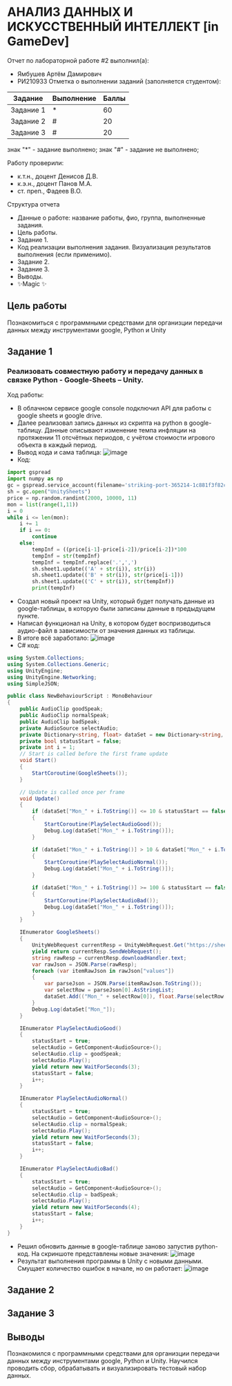 # АНАЛИЗ ДАННЫХ И ИСКУССТВЕННЫЙ ИНТЕЛЛЕКТ [in GameDev]
Отчет по лабораторной работе #2 выполнил(а):
- Ямбушев Артём Дамирович
- РИ210933
Отметка о выполнении заданий (заполняется студентом):

| Задание | Выполнение | Баллы |
| ------ | ------ | ------ |
| Задание 1 | * | 60 |
| Задание 2 | # | 20 |
| Задание 3 | # | 20 |

знак "*" - задание выполнено; знак "#" - задание не выполнено;

Работу проверили:
- к.т.н., доцент Денисов Д.В.
- к.э.н., доцент Панов М.А.
- ст. преп., Фадеев В.О.

Структура отчета

- Данные о работе: название работы, фио, группа, выполненные задания.
- Цель работы.
- Задание 1.
- Код реализации выполнения задания. Визуализация результатов выполнения (если применимо).
- Задание 2.
- Задание 3.
- Выводы.
- ✨Magic ✨

## Цель работы
Познакомиться с программными средствами для организции передачи данных между инструментами google, Python и Unity

## Задание 1
### Реализовать совместную работу и передачу данных в связке Python - Google-Sheets – Unity.
Ход работы:
- В облачном сервисе google console подключил API для работы с google sheets и google drive.
- Далее реализовал запись данных из скрипта на python в google-таблицу. Данные описывают изменение темпа инфляции на протяжении 11 отсчётных периодов, с учётом стоимости игрового объекта в каждый период.
- Вывод кода и сама таблица:
![image](https://user-images.githubusercontent.com/101344196/195162415-e9184427-b031-4e16-96f9-b3ee4f7e0b6d.png)
- Код:
```py
import gspread
import numpy as np
gc = gspread.service_account(filename='striking-port-365214-1c881f3f82c2.json')
sh = gc.open("UnitySheets")
price = np.random.randint(2000, 10000, 11)
mon = list(range(1,11))
i = 0
while i <= len(mon):
    i += 1
    if i == 0:
        continue
    else:
        tempInf = ((price[i-1]-price[i-2])/price[i-2])*100
        tempInf = str(tempInf)
        tempInf = tempInf.replace('.',',')
        sh.sheet1.update(('A' + str(i)), str(i))
        sh.sheet1.update(('B' + str(i)), str(price[i-1]))
        sh.sheet1.update(('C' + str(i)), str(tempInf))
        print(tempInf)
```
- Создал новый проект на Unity, который будет получать данные из google-таблицы, в которую были записаны данные в предыдущем пункте.
- Написал функционал на Unity, в котором будет воспризводиться аудио-файл в зависимости от значения данных из таблицы.
- В итоге всё заработало:
![image](https://user-images.githubusercontent.com/101344196/195180301-b83d8edf-bc8d-466c-9608-89e46c83ff71.png)
- C# код:
```c#
using System.Collections;
using System.Collections.Generic;
using UnityEngine;
using UnityEngine.Networking;
using SimpleJSON;

public class NewBehaviourScript : MonoBehaviour
{
    public AudioClip goodSpeak;
    public AudioClip normalSpeak;
    public AudioClip badSpeak;
    private AudioSource selectAudio;
    private Dictionary<string, float> dataSet = new Dictionary<string, float>();
    private bool statusStart = false;
    private int i = 1;
    // Start is called before the first frame update
    void Start()
    {
        StartCoroutine(GoogleSheets());
    }

    // Update is called once per frame
    void Update()
    {
        if (dataSet["Mon_" + i.ToString()] <= 10 & statusStart == false & i != dataSet.Count)
        {
            StartCoroutine(PlaySelectAudioGood());
            Debug.Log(dataSet["Mon_" + i.ToString()]);
        }

        if (dataSet["Mon_" + i.ToString()] > 10 & dataSet["Mon_" + i.ToString()] < 100 & statusStart == false & i != dataSet.Count) 
        {
            StartCoroutine(PlaySelectAudioNormal());
            Debug.Log(dataSet["Mon_" + i.ToString()]);
        }

        if (dataSet["Mon_" + i.ToString()] >= 100 & statusStart == false & i != dataSet.Count) 
        {
            StartCoroutine(PlaySelectAudioBad());
            Debug.Log(dataSet["Mon_" + i.ToString()]);
        }
    }

    IEnumerator GoogleSheets()
    {
        UnityWebRequest currentResp = UnityWebRequest.Get("https://sheets.googleapis.com/v4/spreadsheets/1sOQa7f-FzTuwHLTwVDr7b-sAwiwaBdlNTTc8sckVklI/values/Лист1?key=AIzaSyCsPQy_Fb1gcranghtZfvGDuWpngNKNJoE");
        yield return currentResp.SendWebRequest();
        string rawResp = currentResp.downloadHandler.text;
        var rawJson = JSON.Parse(rawResp);
        foreach (var itemRawJson in rawJson["values"])
        {
            var parseJson = JSON.Parse(itemRawJson.ToString());
            var selectRow = parseJson[0].AsStringList;
            dataSet.Add(("Mon_" + selectRow[0]), float.Parse(selectRow[2]));
        }
        Debug.Log(dataSet["Mon_"]);
    }

    IEnumerator PlaySelectAudioGood()
    {
        statusStart = true;
        selectAudio = GetComponent<AudioSource>();
        selectAudio.clip = goodSpeak;
        selectAudio.Play();
        yield return new WaitForSeconds(3);
        statusStart = false;
        i++;
    }

    IEnumerator PlaySelectAudioNormal()
    {
        statusStart = true;
        selectAudio = GetComponent<AudioSource>();
        selectAudio.clip = normalSpeak;
        selectAudio.Play();
        yield return new WaitForSeconds(3);
        statusStart = false;
        i++;
    }

    IEnumerator PlaySelectAudioBad()
    {
        statusStart = true;
        selectAudio = GetComponent<AudioSource>();
        selectAudio.clip = badSpeak;
        selectAudio.Play();
        yield return new WaitForSeconds(4);
        statusStart = false;
        i++;
    }
}
```
- Решил обновить данные в google-таблице заново запустив python-код. На скриншоте представлены новые значения:
![image](https://user-images.githubusercontent.com/101344196/195180711-7e52d5e0-3e90-4678-880c-b8f1f7a44b70.png)
- Результат выполнения программы в Unity с новыми данными. Смущает количество ошибок в начале, но он работает:
![image](https://user-images.githubusercontent.com/101344196/195180926-e3baca07-1058-4f8f-abe6-074bc1c00c3d.png)

## Задание 2

## Задание 3

## Выводы

Познакомился с программными средствами для организции передачи данных между инструментами google, Python и Unity. Научился проводить сбор, обрабатывать и визуализировать тестовый набор данных.
